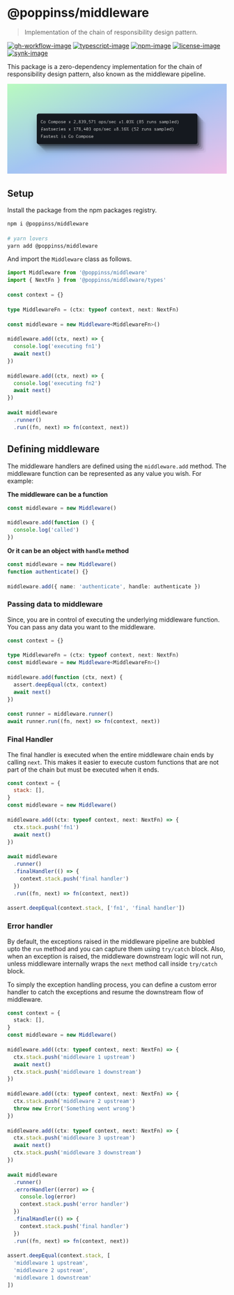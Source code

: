 # @poppinss/middleware
> Implementation of the chain of responsibility design pattern.

[![gh-workflow-image]][gh-workflow-url] [![typescript-image]][typescript-url] [![npm-image]][npm-url] [![license-image]][license-url] [![synk-image]][synk-url]

This package is a zero-dependency implementation for the chain of responsibility design pattern, also known as the middleware pipeline.

![](./middleware_benchmarks.png)

## Setup
Install the package from the npm packages registry.

```sh
npm i @poppinss/middleware

# yarn lovers
yarn add @poppinss/middleware
```

And import the `Middleware` class as follows.

```ts
import Middleware from '@poppinss/middleware'
import { NextFn } from '@poppinss/middleware/types'

const context = {}

type MiddlewareFn = (ctx: typeof context, next: NextFn)

const middleware = new Middleware<MiddlewareFn>()

middleware.add((ctx, next) => {
  console.log('executing fn1')
  await next()
})

middleware.add((ctx, next) => {
  console.log('executing fn2')
  await next()
})

await middleware
  .runner()
  .run((fn, next) => fn(context, next))
```

## Defining middleware

The middleware handlers are defined using the `middleware.add` method. The middleware function can be represented as any value you wish. For example:

**The middleware can be a function**
```ts
const middleware = new Middleware()

middleware.add(function () {
  console.log('called')
})
```

**Or it can be an object with `handle` method**
```ts
const middleware = new Middleware()
function authenticate() {}

middleware.add({ name: 'authenticate', handle: authenticate })
```

### Passing data to middleware
Since, you are in control of executing the underlying middleware function. You can pass any data you want to the middleware.

```ts
const context = {}

type MiddlewareFn = (ctx: typeof context, next: NextFn)
const middleware = new Middleware<MiddlewareFn>()

middleware.add(function (ctx, next) {
  assert.deepEqual(ctx, context)
  await next()
})

const runner = middleware.runner()
await runner.run((fn, next) => fn(context, next))
```


### Final Handler
The final handler is executed when the entire middleware chain ends by calling `next`. This makes it easier to execute custom functions that are not part of the chain but must be executed when it ends.

```js
const context = {
  stack: [],
}
const middleware = new Middleware()

middleware.add((ctx: typeof context, next: NextFn) => {
  ctx.stack.push('fn1')
  await next()
})

await middleware
  .runner()
  .finalHandler(() => {
    context.stack.push('final handler')
  })
  .run((fn, next) => fn(context, next))

assert.deepEqual(context.stack, ['fn1', 'final handler'])
```

### Error handler
By default, the exceptions raised in the middleware pipeline are bubbled upto the `run` method and you can capture them using `try/catch` block. Also, when an exception is raised, the middleware downstream logic will not run, unless middleware internally wraps the `next` method call inside `try/catch` block.

To simply the exception handling process, you can define a custom error handler to catch the exceptions and resume the downstream flow of middleware.

```ts
const context = {
  stack: [],
}
const middleware = new Middleware()

middleware.add((ctx: typeof context, next: NextFn) => {
  ctx.stack.push('middleware 1 upstream')
  await next()
  ctx.stack.push('middleware 1 downstream')
})

middleware.add((ctx: typeof context, next: NextFn) => {
  ctx.stack.push('middleware 2 upstream')
  throw new Error('Something went wrong')
})

middleware.add((ctx: typeof context, next: NextFn) => {
  ctx.stack.push('middleware 3 upstream')
  await next()
  ctx.stack.push('middleware 3 downstream')
})

await middleware
  .runner()
  .errorHandler((error) => {
    console.log(error)
    context.stack.push('error handler')
  })
  .finalHandler(() => {
    context.stack.push('final handler')
  })
  .run((fn, next) => fn(context, next))

assert.deepEqual(context.stack, [
  'middleware 1 upstream',
  'middleware 2 upstream',
  'middleware 1 downstream'
])
```

[gh-workflow-image]: https://img.shields.io/github/actions/workflow/status/poppinss/middleware/test.yml?style=for-the-badge
[gh-workflow-url]: https://github.com/poppinss/middleware/actions/workflows/test.yml "Github action"

[typescript-image]: https://img.shields.io/badge/Typescript-294E80.svg?style=for-the-badge&logo=typescript
[typescript-url]: "typescript"

[npm-image]: https://img.shields.io/npm/v/middleware.svg?style=for-the-badge&logo=npm
[npm-url]: https://npmjs.org/package/middleware 'npm'

[license-image]: https://img.shields.io/npm/l/middleware?color=blueviolet&style=for-the-badge
[license-url]: LICENSE.md 'license'

[synk-image]: https://img.shields.io/snyk/vulnerabilities/github/poppinss/middleware?label=Synk%20Vulnerabilities&style=for-the-badge
[synk-url]: https://snyk.io/test/github/poppinss/middleware?targetFile=package.json 'synk'
